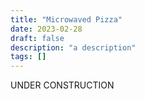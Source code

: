 ```yaml
---
title: "Microwaved Pizza"
date: 2023-02-28
draft: false
description: "a description"
tags: []
---
```

UNDER CONSTRUCTION